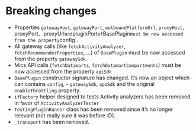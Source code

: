# Breaking changes

- Properties `gatewayHost`, `gatewayPort`, `outboundPlatformUrl`, `proxyHost, `proxyPort`, `proxyUrl` and `pluginPort` of `BasePlugin` must be now accessed from the property `config`.
- All gateway calls (like `fetchActivityAnalyzer`, `fetchRecommenderProperties`, …) of `BasePlugin` must be now accessed from the property `gatewaySdk`.
- Mics API calls (`fetchDatamarts`, `fetchDatamartCompartments`) must be now accessed from the property `apiSdk`
- `BasePlugin` constructor signature has changed. It’s now an object which can contains `config`, - `gatewaySdk`, `apiSdk` and the original `enableThrottling` property.
- `ifFactory` helper designed to tests Activity analyzers has been removed in favor of `ActivityAnalyzerTester`
- `TestingPluginRunner` class has been removed since it’s no longer relevant (not really sure it was before :D).
- `_transport` has been removed.
